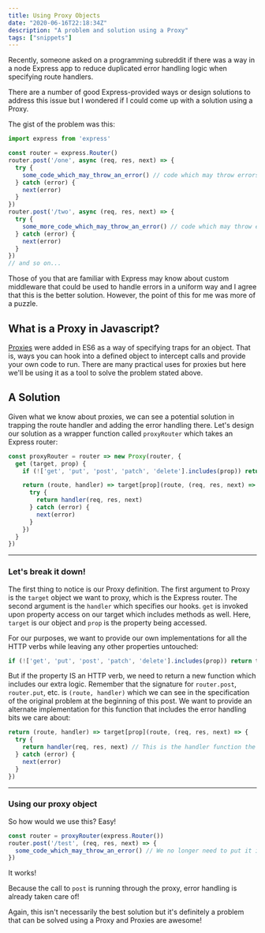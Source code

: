 ```yaml
---
title: Using Proxy Objects
date: "2020-06-16T22:18:34Z"
description: "A problem and solution using a Proxy"
tags: ["snippets"]
---
```


Recently, someone asked on a programming subreddit if there was a way in a node
Express app to reduce duplicated error handling logic when specifying route handlers.

There are a number of good Express-provided ways or design solutions to address this issue
but I wondered if I could come up with a solution using a Proxy.

The gist of the problem was this:
```js
import express from 'express'

const router = express.Router()
router.post('/one', async (req, res, next) => {
  try {
    some_code_which_may_throw_an_error() // code which may throw errors, including database operations
  } catch (error) {
    next(error)
  }
})
router.post('/two', async (req, res, next) => {
  try {
    some_more_code_which_may_throw_an_error() // code which may throw errors, including database operations
  } catch (error) {
    next(error)
  }
})
// and so on...
```

Those of you that are familiar with Express may know about custom middleware that
could be used to handle errors in a uniform way and I agree that this is the better
solution. However, the point of this for me was more of a puzzle.

## What is a Proxy in Javascript?
[Proxies](https://developer.mozilla.org/en-US/docs/Web/JavaScript/Reference/Global_Objects/Proxy) were added
in ES6 as a way of specifying traps for an object. That is, ways you can hook into a defined object to
intercept calls and provide your own code to run. There are many practical uses for proxies but here we'll
be using it as a tool to solve the problem stated above.

## A Solution
Given what we know about proxies, we can see a potential solution in trapping the route handler and adding
the error handling there. Let's design our solution as a wrapper function called `proxyRouter` which takes
an Express router:

```js
const proxyRouter = router => new Proxy(router, {
  get (target, prop) {
    if (!['get', 'put', 'post', 'patch', 'delete'].includes(prop)) return target[prop]

    return (route, handler) => target[prop](route, (req, res, next) => {
      try {
        return handler(req, res, next)
      } catch (error) {
        next(error)
      }
    })
  }
})
```

---

### Let's break it down!
The first thing to notice is our Proxy definition. The first argument to Proxy is the `target` object we want
to proxy, which is the Express router. The second argument is the `handler` which specifies our hooks. `get`
is invoked upon property access on our target which includes methods as well. Here, `target` is our object and
`prop` is the property being accessed.

For our purposes, we want to provide our own implementations for all the HTTP verbs while leaving any other
properties untouched:
```js
if (!['get', 'put', 'post', 'patch', 'delete'].includes(prop)) return target[prop]
```

But if the property IS an HTTP verb, we need to return a new function which includes our extra logic. Remember
that the signature for `router.post`, `router.put`, etc. is `(route, handler)` which we can see in the specification
of the original problem at the beginning of this post. We want to provide an alternate implementation for this
function that includes the error handling bits we care about:
```js
return (route, handler) => target[prop](route, (req, res, next) => {
  try {
    return handler(req, res, next) // This is the handler function the user passes
  } catch (error) {
    next(error)
  }
})
```

---

### Using our proxy object
So how would we use this? Easy!
```js
const router = proxyRouter(express.Router())
router.post('/test', (req, res, next) => {
  some_code_which_may_throw_an_error() // We no longer need to put it in a try/catch!
})
```

It works!

Because the call to `post` is running through the proxy, error handling is already taken care of!

Again, this isn't necessarily the best solution but it's definitely a problem that can be solved using a
Proxy and Proxies are awesome!

